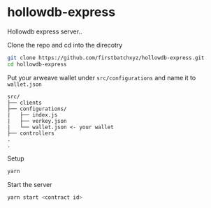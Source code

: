 # hollowdb-express

Hollowdb express server..

Clone the repo and cd into the direcotry

```bash
git clone https://github.com/firstbatchxyz/hollowdb-express.git
cd hollowdb-express
```

Put your arweave wallet under `src/configurations` and name it to `wallet.json`

```
src/
├── clients
├── configurations/
|   ├── index.js
|   ├── verkey.json
|   └── wallet.json <- your wallet
├── controllers
.
.
```

Setup

```bash
yarn
```

Start the server

```bash
yarn start <contract id>
```
